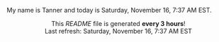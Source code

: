 My name is Tanner and today is Saturday, November 16, 7:37 AM EST.

<p align="center">This <i>README</i> file is generated <b>every 3 hours</b>!</br>Last refresh: Saturday, November 16, 7:37 AM EST<br /></p>
